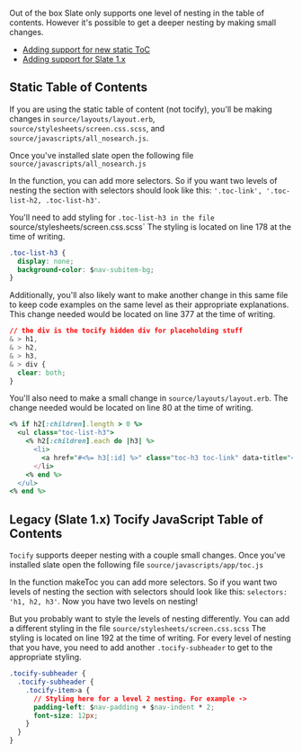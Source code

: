 Out of the box Slate only supports one level of nesting in the table of contents. However it's possible to get a deeper nesting by making small changes. 

* [Adding support for new static ToC](#static-table-of-contents)
* [Adding support for Slate 1.x](#legacy-slate-1x-tocify-javascript-table-of-contents)

## Static Table of Contents

If you are using the static table of content (not tocify), you'll be making changes in `source/layouts/layout.erb`, `source/stylesheets/screen.css.scss`, and `source/javascripts/all_nosearch.js`. 

Once you've installed slate open the following file `source/javascripts/all_nosearch.js` 

In the function, you can add more selectors. So if you want two levels of nesting the section with selectors should look like this: `'.toc-link', '.toc-list-h2, .toc-list-h3'`. 

You'll need to add styling for `.toc-list-h3 in the file `source/stylesheets/screen.css.scss` The styling is located on line 178 at the time of writing. 
```CSS
.toc-list-h3 {
  display: none;
  background-color: $nav-subitem-bg;
}
```

Additionally, you'll also likely want to make another change in this same file to keep code examples on the same level as their appropriate explanations. This change needed would be located on line 377 at the time of writing.
```CSS
// the div is the tocify hidden div for placeholding stuff
& > h1,
& > h2,
& > h3,
& > div {
  clear: both;
}
```

You'll also need to make a small change in `source/layouts/layout.erb`. The change needed would be located on line 80 at the time of writing. 
```ruby
<% if h2[:children].length > 0 %>
  <ul class="toc-list-h3">
    <% h2[:children].each do |h3| %>
      <li>
        <a href="#<%= h3[:id] %>" class="toc-h3 toc-link" data-title="<%= h1[:content] %>"><%= h3[:content] %></a>
      </li>
    <% end %>
  </ul>
<% end %>
```

## Legacy (Slate 1.x) Tocify JavaScript Table of Contents

`Tocify` supports deeper nesting with a couple small changes. Once you've installed slate open the following file `source/javascripts/app/toc.js` 

In the function makeToc you can add more selectors. So if you want two levels of nesting the section with selectors should look like this: `selectors: 'h1, h2, h3'`. Now you have two levels on nesting! 

But you probably want to style the levels of nesting differently. You can add a different styling in the file `source/stylesheets/screen.css.scss` The styling is located on line 192 at the time of writing. For every level of nesting that you have, you need to add another `.tocify-subheader` to get to the appropriate styling. 

```CSS
.tocify-subheader {
  .tocify-subheader {
    .tocify-item>a {
      // Styling here for a level 2 nesting. For example -> 
      padding-left: $nav-padding + $nav-indent * 2;
      font-size: 12px;
    }
  }
}
```
